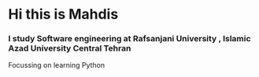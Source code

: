 # Hi this is Mahdis 
### I study Software engineering at Rafsanjani University , Islamic Azad University Central Tehran 
Focussing on learning Python 
